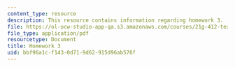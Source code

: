 ```yaml
---
content_type: resource
description: This resource contains information regarding homework 3.
file: https://ol-ocw-studio-app-qa.s3.amazonaws.com/courses/21g-412-texts-topics-and-times-in-german-literature-fall-2009/bbf96a1cf1430d719d62915d96ab576f_MIT21G_412F09_hw03.pdf
file_type: application/pdf
resourcetype: Document
title: Homework 3
uid: bbf96a1c-f143-0d71-9d62-915d96ab576f
---
```


